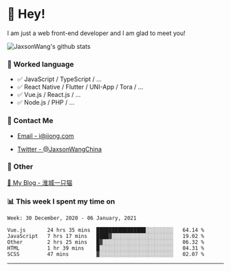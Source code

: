 # 👋 Hey!

I am just a web front-end developer and I am glad to meet you!

![JaxsonWang's github stats](https://github-readme-stats.vercel.app/api?username=JaxsonWang&&show_icons=true&&title_color=1abc9c&&icon_color=1abc9c)


### 📝 Worked language

- ✅ JavaScript / TypeScript / ...
- ✅ React Native / Flutter / UNI-App / Tora / ...
- ✅ Vue.js / React.js / ...
- ✅ Node.js / PHP / ...

### 📮 Contact Me

- [Email - i@iiong.com](mailto:i@iiong.com)

- [Twitter - @JaxsonWangChina](https://twitter.com/JaxsonWangChina)

### 🤪 Other

[📌 My Blog - 淮城一只猫](https://iiong.com)

### 📊 This week I spent my time on

<!--START_SECTION:waka-->
```text
Week: 30 December, 2020 - 06 January, 2021

Vue.js       24 hrs 35 mins  ████████████████░░░░░░░░░   64.14 % 
JavaScript   7 hrs 17 mins   ████▓░░░░░░░░░░░░░░░░░░░░   19.02 % 
Other        2 hrs 25 mins   █▓░░░░░░░░░░░░░░░░░░░░░░░   06.32 % 
HTML         1 hr 39 mins    █░░░░░░░░░░░░░░░░░░░░░░░░   04.31 % 
SCSS         47 mins         ▓░░░░░░░░░░░░░░░░░░░░░░░░   02.07 % 
```
<!--END_SECTION:waka-->

---
